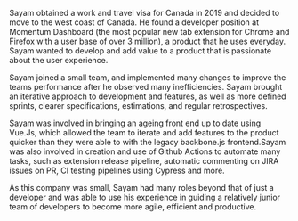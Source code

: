 Sayam obtained a work and travel visa for Canada in 2019 and decided to move to the west coast of Canada. He found a developer position at Momentum Dashboard (the most popular new tab extension for Chrome and Firefox with a user base of over 3 million), a product that he uses everyday. Sayam wanted to develop and add value to a product that is passionate about the user experience.

Sayam joined a small team, and implemented many changes to improve the teams performance after he observed many inefficiencies. Sayam brought an iterative approach to development and features, as well as more defined sprints, clearer specifications, estimations, and regular retrospectives.

Sayam was involved in bringing an ageing front end up to date using Vue.Js, which allowed the team to iterate and add features to the product quicker than they were able to with the legacy backbone.js frontend.Sayam was also involved in creation and use of Github Actions to automate many tasks, such as extension release pipeline, automatic commenting on  JIRA issues on PR, CI testing pipelines using Cypress and more.

As this company was small, Sayam had many roles beyond that of just a developer and was able to use his experience in guiding a relatively junior team of developers to become more agile, efficient and productive.